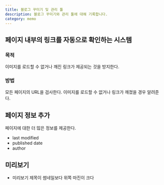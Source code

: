 ```yaml
---
title: 블로그 꾸미기 및 관리 툴
description: 블로그 꾸미기와 관리 툴에 대해 기록합니다. 
category: memo
---
```



페이지 내부의 링크를 자동으로 확인하는 시스템
---
### 목적
이미지를 로드할 수 없거나 깨진 링크가 제공되는 것을 방지한다. 

### 방법
모든 페이지의 URL을 검사한다. 
이미지를 로드할 수 없거나 링크가 깨졌을 경우 알려준다. 


페이지 정보 추가
---
페이지에 대한 더 많은 정보를 제공한다.
- last modified
- published date
- author


미리보기
---
- 미리보기 제목이 썸네일보다 위쪽 마진이 크다
